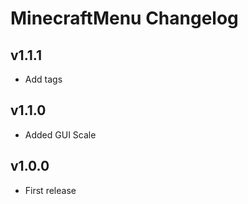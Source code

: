 # MinecraftMenu Changelog
## v1.1.1
- Add tags
## v1.1.0
- Added GUI Scale
## v1.0.0
- First release
